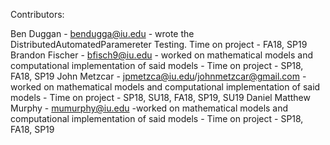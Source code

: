 Contributors:

Ben Duggan - bendugga@iu.edu - wrote the DistributedAutomatedParamereter Testing. Time on project - FA18, SP19
Brandon Fischer - bfisch9@iu.edu - worked on mathematical models and computational implementation of said models - Time on project - SP18, FA18, SP19
John Metzcar - jpmetzca@iu.edu/johnmetzcar@gmail.com - worked on mathematical models and computational implementation of said models - Time on project - SP18, SU18, FA18, SP19, SU19
Daniel Matthew Murphy - mumurphy@iu.edu -worked on mathematical models and computational implementation of said models - Time on project - SP18, FA18, SP19

